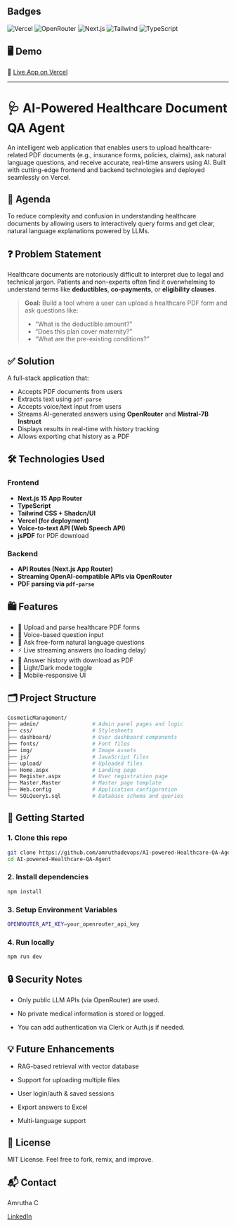 
## Badges


![Vercel](https://img.shields.io/badge/Deployed%20on-Vercel-black?logo=vercel&style=flat-square)
![OpenRouter](https://img.shields.io/badge/AI%20API-OpenRouter-blueviolet?logo=openai&style=flat-square)
![Next.js](https://img.shields.io/badge/Frontend-Next.js-black?logo=next.js&style=flat-square)
![Tailwind](https://img.shields.io/badge/Styling-TailwindCSS-38bdf8?logo=tailwindcss&style=flat-square)
![TypeScript](https://img.shields.io/badge/Language-TypeScript-3178c6?logo=typescript&style=flat-square)

## 🖥️ Demo

🔗 [Live App on Vercel](https://ai-powered-healthcare-qa-agent-dkg5.vercel.app/)

---
# 🩺 AI-Powered Healthcare Document QA Agent

An intelligent web application that enables users to upload healthcare-related PDF documents (e.g., insurance forms, policies, claims), ask natural language questions, and receive accurate, real-time answers using AI. Built with cutting-edge frontend and backend technologies and deployed seamlessly on Vercel.


## 📌 Agenda

To reduce complexity and confusion in understanding healthcare documents by allowing users to interactively query forms and get clear, natural language explanations powered by LLMs.


## ❓ Problem Statement

Healthcare documents are notoriously difficult to interpret due to legal and technical jargon. Patients and non-experts often find it overwhelming to understand terms like **deductibles**, **co-payments**, or **eligibility clauses**.

> **Goal:** Build a tool where a user can upload a healthcare PDF form and ask questions like:
> - “What is the deductible amount?”
> - “Does this plan cover maternity?”
> - “What are the pre-existing conditions?”


## ✅ Solution

A full-stack application that:
- Accepts PDF documents from users
- Extracts text using `pdf-parse`
- Accepts voice/text input from users
- Streams AI-generated answers using **OpenRouter** and **Mistral-7B Instruct**
- Displays results in real-time with history tracking
- Allows exporting chat history as a PDF


##  🛠️ Technologies Used
### Frontend
- **Next.js 15 App Router**
- **TypeScript**
- **Tailwind CSS + Shadcn/UI**
- **Vercel (for deployment)**
- **Voice-to-text API (Web Speech API)**
- **jsPDF** for PDF download

### Backend
- **API Routes (Next.js App Router)**
- **Streaming OpenAI-compatible APIs via OpenRouter**
- **PDF parsing via `pdf-parse`**

##  🛍️ Features

- 📄 Upload and parse healthcare PDF forms
- 🎤 Voice-based question input
- 🤖 Ask free-form natural language questions
- ⚡ Live streaming answers (no loading delay)
- 🧠 Answer history with download as PDF
- 🌙 Light/Dark mode toggle
- 📱 Mobile-responsive UI
##   🗂️  Project Structure

```bash
CosmeticManagement/
├── admin/                 # Admin panel pages and logic
├── css/                   # Stylesheets
├── dashboard/             # User dashboard components
├── fonts/                 # Font files
├── img/                   # Image assets
├── js/                    # JavaScript files
├── upload/                # Uploaded files
├── Home.aspx              # Landing page
├── Register.aspx          # User registration page
├── Master.Master          # Master page template
├── Web.config             # Application configuration
└── SQLQuery1.sql          # Database schema and queries
```
## 🚀 Getting Started

### 1. Clone this repo
```bash
git clone https://github.com/amruthadevops/AI-powered-Healthcare-QA-Agent.git
cd AI-powered-Healthcare-QA-Agent
```

### 2. Install dependencies
```bash
npm install
```

### 3. Setup Environment Variables
```bash
OPENROUTER_API_KEY=your_openrouter_api_key
```

### 4. Run locally
```bash
npm run dev
```

## 🔒 Security Notes

- Only public LLM APIs (via OpenRouter) are used.

- No private medical information is stored or logged.

- You can add authentication via Clerk or Auth.js if needed.


## 💡 Future Enhancements

- RAG-based retrieval with vector database

- Support for uploading multiple files

- User login/auth & saved sessions

- Export answers to Excel

- Multi-language support
## 📄 License

MIT License. Feel free to fork, remix, and improve.

## 📬 Contact

Amrutha C

[LinkedIn](https://www.linkedin.com/in/c-amrutha/)

